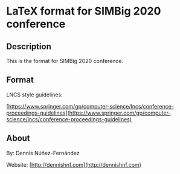 

LaTeX format for SIMBig 2020 conference
=======================================

## Description ##

This is the format for SIMBig 2020 conference. 

## Format ##

LNCS style guidelines:

[https://www.springer.com/gp/computer-science/lncs/conference-proceedings-guidelines](https://www.springer.com/gp/computer-science/lncs/conference-proceedings-guidelines)

## About ##

By: Dennis Núñez-Fernández

Website: [http://dennishnf.com](http://dennishnf.com)

